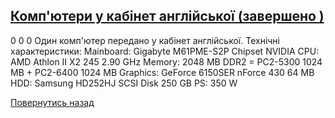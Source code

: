 ## [Комп&#39;ютери у кабінет англійської (завершено )](/для-випускників/компютери-у-кабінет-англійської/)
0
0
0
Один комп'ютер передано у кабінет англійської.
Технічні характеристики:
Mainboard: Gigabyte M61PME-S2P Chipset NVIDIA
CPU: AMD Athlon II X2 245 2.90 GHz
Memory: 2048 MB DDR2 = PC2-5300 1024 MB + PC2-6400 1024 MB
Graphics: GeForce 6150SER nForce 430 64 MB
HDD: Samsung HD252HJ SCSI Disk 250 GB
PS: 350 W
<!-- <form action="/%D0%B4%D0%BB%D1%8F-%D0%B2%D0%B8%D0%BF%D1%83%D1%81%D0%BA%D0%BD%D0%B8%D0%BA%D1%96%D0%B2/%D0%BA%D0%BE%D0%BC%D0%BF%D1%8E%D1%82%D0%B5%D1%80%D0%B8-%D1%83-%D0%BA%D0%B0%D0%B1%D1%96%D0%BD%D0%B5%D1%82-%D0%B0%D0%BD%D0%B3%D0%BB%D1%96%D0%B9%D1%81%D1%8C%D0%BA%D0%BE%D1%97" class="donateform" enctype="multipart/form-data" method="post"><input id="Email" name="Email" placeholder="email@domain.com" type="email" value="" /><input id="Name" name="Name" placeholder="Вася Пупкін" type="text" value="" /><input type="number" id="Amount" name="Amount" placeholder="100 UAH" />
<input type="hidden" id="ProjectId" name="ProjectId" value="1188" />
<input type="hidden" id="Subscribe" name="Subscribe" value="fasle" />
<input type="submit" value="Зробити внесок" />
<input name='ufprt' type='hidden' value='96D06F7C369124ED8EF5D0EBD0AD76D9BA22326A636A35D18428471C471497356F36805B30F83F1013ABBF6EE7CB71CA76093629C7545F074EABA77549F7194C83F96018F9AA9D901D4597246F462738F63F91414DE9604FE49F093394DCE2690BAB01B091D49259E957724EF4198595ED0E43D9A164EBE785A8A16DFB91D7536216AB84508593ECB4575312F8C79F09' /></form> -->

[Повернутись назад](/для-випускників/)
